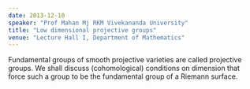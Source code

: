 ```yaml
---
date: 2013-12-10
speaker: "Prof Mahan Mj RKM Vivekananda University"
title: "Low dimensional projective groups"
venue: "Lecture Hall I, Department of Mathematics"
---
```

Fundamental groups of smooth projective varieties are called
projective groups. We shall discuss (cohomological) conditions on
dimension that
force such a group to be the fundamental group of a Riemann surface.
